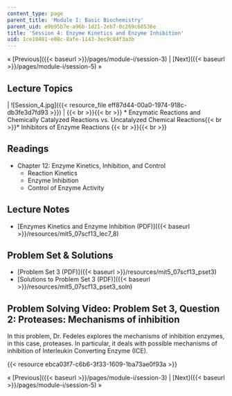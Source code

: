 ```yaml
---
content_type: page
parent_title: 'Module I: Basic Biochemistry'
parent_uid: e9b95b7e-a96b-1d21-2eb7-0c269c68536e
title: 'Session 4: Enzyme Kinetics and Enzyme Inhibition'
uid: 1ce10481-e08c-8afe-1143-3ec9c84f3a3b
---
```


« [Previous]({{< baseurl >}}/pages/module-i/session-3) | [Next]({{< baseurl >}}/pages/module-i/session-5) »

Lecture Topics
--------------

| ![Session_4.jpg]({{< resource_file eff87d44-00a0-1974-918c-db3fe3d7fd93 >}}) |  {{< br >}}{{< br >}} *   Enzymatic Reactions and Chemically Catalyzed Reactions vs. Uncatalyzed Chemical Reactions{{< br >}}*   Inhibitors of Enzyme Reactions {{< br >}}{{< br >}}  

Readings
--------

*   Chapter 12: Enzyme Kinetics, Inhibition, and Control
    *   Reaction Kinetics
    *   Enzyme Inhibition
    *   Control of Enzyme Activity

Lecture Notes
-------------

*   [Enzymes Kinetics and Enzyme Inhibition (PDF)]({{< baseurl >}}/resources/mit5_07scf13_lec7_8)

Problem Set & Solutions
-----------------------

*   [Problem Set 3 (PDF)]({{< baseurl >}}/resources/mit5_07scf13_pset3)
*   [Solutions to Problem Set 3 (PDF)]({{< baseurl >}}/resources/mit5_07scf13_pset3_soln)

Problem Solving Video: Problem Set 3, Question 2: Proteases: Mechanisms of inhibition
-------------------------------------------------------------------------------------

In this problem, Dr. Fedeles explores the mechanisms of inhibition enzymes, in this case, proteases. In particular, it deals with possible mechanisms of inhibition of Interleukin Converting Enzyme (ICE).

{{< resource ebca03f7-c6b6-3f33-1609-1ba73ae0f93a >}}

« [Previous]({{< baseurl >}}/pages/module-i/session-3) | [Next]({{< baseurl >}}/pages/module-i/session-5) »
